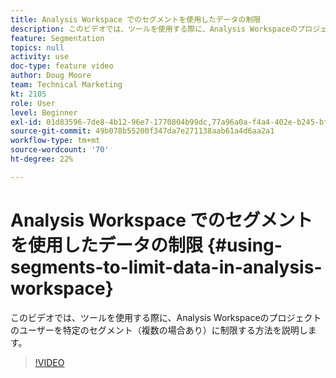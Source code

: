 ```yaml
---
title: Analysis Workspace でのセグメントを使用したデータの制限
description: このビデオでは、ツールを使用する際に、Analysis Workspaceのプロジェクトのユーザーを特定のセグメント（複数の場合あり）に制限する方法を説明します。
feature: Segmentation
topics: null
activity: use
doc-type: feature video
author: Doug Moore
team: Technical Marketing
kt: 2105
role: User
level: Beginner
exl-id: 01d83596-7de8-4b12-96e7-1770804b99dc,77a96a0a-f4a4-402e-b245-bfb83622a7e7
source-git-commit: 49b078b55200f347da7e271138aab61a4d6aa2a1
workflow-type: tm+mt
source-wordcount: '70'
ht-degree: 22%

---
```


# Analysis Workspace でのセグメントを使用したデータの制限 {#using-segments-to-limit-data-in-analysis-workspace}

このビデオでは、ツールを使用する際に、Analysis Workspaceのプロジェクトのユーザーを特定のセグメント（複数の場合あり）に制限する方法を説明します。

>[!VIDEO](https://video.tv.adobe.com/v/24038/?quality=12)

